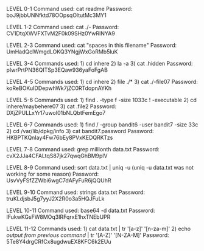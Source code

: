 LEVEL 0-1
Command used: cat readme
Password: boJ9jbbUNNfktd78OOpsqOltutMc3MY1

LEVEL 1-2
Command used: cat ./-
Password: CV1DtqXWVFXTvM2F0k09SHz0YwRINYA9

LEVEL 2-3
Command used: cat "spaces in this filename"
Password: UmHadQclWmgdLOKQ3YNgjWxGoRMb5luK


LEVEL 3-4
Commands used: 1) cd inhere
               2) la -a
               3) cat .hidden
Password: pIwrPrtPN36QITSp3EQaw936yaFoFgAB

LEVEL 4-5
Commands used: 1) cd inhere
               2) file ./*
               3) cat ./-file07
Password: koReBOKuIDDepwhWk7jZC0RTdopnAYKh

LEVEL 5-6
Commands used: 1) find . -type f -size 1033c ! -executable
               2) cd inhere/maybehere07
               3) cat .file2
Password: DXjZPULLxYr17uwoI01bNLQbtFemEgo7

LEVEL 6-7
Commands used: 1) find / -group bandit6 -user bandit7 -size 33c
               2) cd /var/lib/dpkg/info
               3) cat bandit7.password
Password: HKBPTKQnIay4Fw76bEy8PVxKEDQRKTzs

LEVEL 7-8
Command used: grep millionth data.txt
Password: cvX2JJa4CFALtqS87jk27qwqGhBM9plV

LEVEL 8-9
Command used: sort data.txt | uniq -u (uniq -u data.txt was not working for some reason)
Password: UsvVyFSfZZWbi6wgC7dAFyFuR6jQQUhR

LEVEL 9-10
Command used: strings data.txt
Password: truKLdjsbJ5g7yyJ2X2R0o3a5HQJFuLk

LEVEL 10-11
Command used: base64 -d data.txt
Password: IFukwKGsFW8MOq3IRFqrxE1hxTNEbUPR

LEVEL 11-12
Commands used: 1) cat data.txt | tr '[a-z]' '[n-za-m]'
               2) echo *output from previous command* | tr '[A-Z]' '[N-ZA-M]'
Password: 5Te8Y4drgCRfCx8ugdwuEX8KFC6k2EUu

